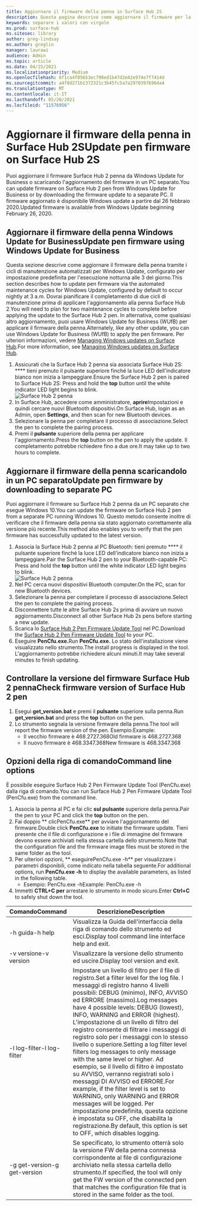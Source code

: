 ```yaml
---
title: Aggiornare il firmware della penna in Surface Hub 2S
description: Questa pagina descrive come aggiornare il firmware per la penna Surface Hub 2.
keywords: separare i valori con virgole
ms.prod: surface-hub
ms.sitesec: library
author: greg-lindsay
ms.author: greglin
manager: laurawi
audience: Admin
ms.topic: article
ms.date: 04/15/2021
ms.localizationpriority: Medium
ms.openlocfilehash: 6f1ca4f05653ec798ed1b47d2e42e974e7f7414d
ms.sourcegitcommit: a4f8d271b1372321c3b45fc5a7a29703976964a4
ms.translationtype: MT
ms.contentlocale: it-IT
ms.lasthandoff: 05/20/2021
ms.locfileid: "11576956"
---
```

# <a name="update-pen-firmware-on-surface-hub-2s"></a><span data-ttu-id="b9eec-104">Aggiornare il firmware della penna in Surface Hub 2S</span><span class="sxs-lookup"><span data-stu-id="b9eec-104">Update pen firmware on Surface Hub 2S</span></span>

<span data-ttu-id="b9eec-105">Puoi aggiornare il firmware Surface Hub 2 penna da Windows Update for Business o scaricando l'aggiornamento del firmware in un PC separato.</span><span class="sxs-lookup"><span data-stu-id="b9eec-105">You can update firmware on Surface Hub 2 pen from Windows Update for Business or by downloading the firmware update to a separate PC.</span></span> <span data-ttu-id="b9eec-106">Il firmware aggiornato è disponibile Windows update a partire dal 26 febbraio 2020.</span><span class="sxs-lookup"><span data-stu-id="b9eec-106">Updated firmware is available from Windows Update beginning February 26, 2020.</span></span> 

## <a name="update-pen-firmware-using-windows-update-for-business"></a><span data-ttu-id="b9eec-107">Aggiornare il firmware della penna Windows Update for Business</span><span class="sxs-lookup"><span data-stu-id="b9eec-107">Update pen firmware using Windows Update for Business</span></span>

<span data-ttu-id="b9eec-108">Questa sezione descrive come aggiornare il firmware della penna tramite i cicli di manutenzione automatizzati per Windows Update, configurato per impostazione predefinita per l'esecuzione notturna alle 3 del giorno.</span><span class="sxs-lookup"><span data-stu-id="b9eec-108">This section describes how to update pen firmware via the automated maintenance cycles for Windows Update, configured by default to occur nightly at 3 a.m.</span></span> <span data-ttu-id="b9eec-109">Dovrai pianificare il completamento di due cicli di manutenzione prima di applicare l'aggiornamento alla penna Surface Hub 2.</span><span class="sxs-lookup"><span data-stu-id="b9eec-109">You will need to plan for two maintenance cycles to complete before applying the update to the Surface Hub 2 pen.</span></span> <span data-ttu-id="b9eec-110">In alternativa, come qualsiasi altro aggiornamento, puoi usare Windows Update for Business (WUfB) per applicare il firmware della penna.</span><span class="sxs-lookup"><span data-stu-id="b9eec-110">Alternately, like any other update, you can use Windows Update for Business (WUfB) to apply the pen firmware.</span></span> <span data-ttu-id="b9eec-111">Per ulteriori informazioni, vedere [Managing Windows updates on Surface Hub](manage-windows-updates-for-surface-hub.md).</span><span class="sxs-lookup"><span data-stu-id="b9eec-111">For more information, see [Managing Windows updates on Surface Hub](manage-windows-updates-for-surface-hub.md).</span></span>

1. <span data-ttu-id="b9eec-112">Assicurati che la Surface Hub 2 penna sia associata Surface Hub 2S: \*\*\*\* tieni premuto il pulsante superiore finché la luce LED dell'indicatore bianco non inizia a lampeggiare.</span><span class="sxs-lookup"><span data-stu-id="b9eec-112">Ensure the Surface Hub 2 pen is paired to Surface Hub 2S: Press and hold the **top** button until the white indicator LED light begins to blink.</span></span> <br>
![Surface Hub 2 penna](images/sh2-pen-1.png) <br>
2. <span data-ttu-id="b9eec-114">In Surface Hub, accedere come amministratore, **aprire**Impostazioni e quindi cercare nuovi Bluetooth dispositivi.</span><span class="sxs-lookup"><span data-stu-id="b9eec-114">On Surface Hub, login as an Admin, open **Settings**, and then scan for new Bluetooth devices.</span></span>
3. <span data-ttu-id="b9eec-115">Selezionare la penna per completare il processo di associazione.</span><span class="sxs-lookup"><span data-stu-id="b9eec-115">Select the pen to complete the pairing process.</span></span>
4. <span data-ttu-id="b9eec-116">Premi il **pulsante** superiore della penna per applicare l'aggiornamento.</span><span class="sxs-lookup"><span data-stu-id="b9eec-116">Press the **top** button on the pen to apply the update.</span></span> <span data-ttu-id="b9eec-117">Il completamento potrebbe richiedere fino a due ore.</span><span class="sxs-lookup"><span data-stu-id="b9eec-117">It may take up to two hours to complete.</span></span>

## <a name="update-pen-firmware-by-downloading-to-separate-pc"></a><span data-ttu-id="b9eec-118">Aggiornare il firmware della penna scaricandolo in un PC separato</span><span class="sxs-lookup"><span data-stu-id="b9eec-118">Update pen firmware by downloading to separate PC</span></span>

<span data-ttu-id="b9eec-119">Puoi aggiornare il firmware su Surface Hub 2 penna da un PC separato che esegue Windows 10.</span><span class="sxs-lookup"><span data-stu-id="b9eec-119">You can update the firmware on Surface Hub 2 pen from a separate PC running Windows 10.</span></span> <span data-ttu-id="b9eec-120">Questo metodo consente inoltre di verificare che il firmware della penna sia stato aggiornato correttamente alla versione più recente.</span><span class="sxs-lookup"><span data-stu-id="b9eec-120">This method also enables you to verify that the pen firmware has successfully updated to the latest version.</span></span>

1. <span data-ttu-id="b9eec-121">Associa la Surface Hub 2 penna al PC Bluetooth: tieni premuto \*\*\*\* il pulsante superiore finché la luce LED dell'indicatore bianco non inizia a lampeggiare.</span><span class="sxs-lookup"><span data-stu-id="b9eec-121">Pair the Surface Hub 2 pen to your Bluetooth-capable PC: Press and hold the **top** button until the white indicator LED light begins to blink.</span></span> <br>
![Surface Hub 2 penna](images/sh2-pen-1.png) <br>
2. <span data-ttu-id="b9eec-123">Nel PC cerca nuovi dispositivi Bluetooth computer.</span><span class="sxs-lookup"><span data-stu-id="b9eec-123">On the PC, scan for new Bluetooth devices.</span></span>
3. <span data-ttu-id="b9eec-124">Selezionare la penna per completare il processo di associazione.</span><span class="sxs-lookup"><span data-stu-id="b9eec-124">Select the pen to complete the pairing process.</span></span>
4. <span data-ttu-id="b9eec-125">Disconnettere tutte le altre Surface Hub 2s prima di avviare un nuovo aggiornamento.</span><span class="sxs-lookup"><span data-stu-id="b9eec-125">Disconnect all other Surface Hub 2s pens before starting a new update.</span></span>
3. <span data-ttu-id="b9eec-126">Scarica lo [Surface Hub 2 Pen Firmware Update Tool](https://download.microsoft.com/download/8/3/F/83FD5089-D14E-42E3-AF7C-6FC36F80D347/Pen_Firmware_Tool.zip) nel PC.</span><span class="sxs-lookup"><span data-stu-id="b9eec-126">Download the [Surface Hub 2 Pen Firmware Update Tool](https://download.microsoft.com/download/8/3/F/83FD5089-D14E-42E3-AF7C-6FC36F80D347/Pen_Firmware_Tool.zip) to your PC.</span></span>
4. <span data-ttu-id="b9eec-127">Eseguire **PenCfu.exe.**</span><span class="sxs-lookup"><span data-stu-id="b9eec-127">Run **PenCfu.exe.**</span></span> <span data-ttu-id="b9eec-128">Lo stato dell'installazione viene visualizzato nello strumento.</span><span class="sxs-lookup"><span data-stu-id="b9eec-128">The install progress is displayed in the tool.</span></span> <span data-ttu-id="b9eec-129">L'aggiornamento potrebbe richiedere alcuni minuti.</span><span class="sxs-lookup"><span data-stu-id="b9eec-129">It may take several minutes to finish updating.</span></span> 


## <a name="check-firmware-version-of-surface-hub-2-pen"></a><span data-ttu-id="b9eec-130">Controllare la versione del firmware Surface Hub 2 penna</span><span class="sxs-lookup"><span data-stu-id="b9eec-130">Check firmware version of Surface Hub 2 pen</span></span>

1. <span data-ttu-id="b9eec-131">Esegui **get_version.bat** e premi il **pulsante** superiore sulla penna.</span><span class="sxs-lookup"><span data-stu-id="b9eec-131">Run **get_version.bat** and press the **top** button on the pen.</span></span>
2. <span data-ttu-id="b9eec-132">Lo strumento segnala la versione firmware della penna.</span><span class="sxs-lookup"><span data-stu-id="b9eec-132">The tool will report the firmware version of the pen.</span></span> <span data-ttu-id="b9eec-133">Esempio:</span><span class="sxs-lookup"><span data-stu-id="b9eec-133">Example:</span></span>
    - <span data-ttu-id="b9eec-134">Il vecchio firmware è 468.2727.368</span><span class="sxs-lookup"><span data-stu-id="b9eec-134">Old firmware is 468.2727.368</span></span>
    - <span data-ttu-id="b9eec-135">Il nuovo firmware è 468.3347.368</span><span class="sxs-lookup"><span data-stu-id="b9eec-135">New firmware is 468.3347.368</span></span>

## <a name="command-line-options"></a><span data-ttu-id="b9eec-136">Opzioni della riga di comando</span><span class="sxs-lookup"><span data-stu-id="b9eec-136">Command line options</span></span>

<span data-ttu-id="b9eec-137">È possibile eseguire Surface Hub 2 Pen Firmware Update Tool (PenCfu.exe) dalla riga di comando.</span><span class="sxs-lookup"><span data-stu-id="b9eec-137">You can run Surface Hub 2 Pen Firmware Update Tool (PenCfu.exe) from the command line.</span></span>

1. <span data-ttu-id="b9eec-138">Associa la penna al PC e fai clic **sul pulsante** superiore della penna.</span><span class="sxs-lookup"><span data-stu-id="b9eec-138">Pair the pen to your PC and click the **top** button on the pen.</span></span>
2. <span data-ttu-id="b9eec-139">Fai doppio \*\* clicPenCfu.exe\*\* per avviare l'aggiornamento del firmware.</span><span class="sxs-lookup"><span data-stu-id="b9eec-139">Double click **PenCfu.exe** to initiate the firmware update.</span></span> <span data-ttu-id="b9eec-140">Tieni presente che il file di configurazione e i file di immagine del firmware devono essere archiviati nella stessa cartella dello strumento.</span><span class="sxs-lookup"><span data-stu-id="b9eec-140">Note that the configuration file and the firmware image files must be stored in the same folder as the tool.</span></span>
3. <span data-ttu-id="b9eec-141">Per ulteriori opzioni, \*\* eseguirePenCfu.exe -h\*\* per visualizzare i parametri disponibili, come indicato nella tabella seguente.</span><span class="sxs-lookup"><span data-stu-id="b9eec-141">For additional options, run **PenCfu.exe -h** to display the available parameters, as listed in the following table.</span></span>  
    - <span data-ttu-id="b9eec-142">Esempio: PenCfu.exe -h</span><span class="sxs-lookup"><span data-stu-id="b9eec-142">Example: PenCfu.exe -h</span></span>
4. <span data-ttu-id="b9eec-143">Immetti **CTRL+C per** arrestare lo strumento in modo sicuro.</span><span class="sxs-lookup"><span data-stu-id="b9eec-143">Enter **Ctrl+C** to safely shut down the tool.</span></span>

 

| **<span data-ttu-id="b9eec-144">Comando</span><span class="sxs-lookup"><span data-stu-id="b9eec-144">Command</span></span>**    | **<span data-ttu-id="b9eec-145">Descrizione</span><span class="sxs-lookup"><span data-stu-id="b9eec-145">Description</span></span>**                                                                                                                                                                                                                                                                                                                                                                                |
| -------------- | ---------------------------------------------------------------------------------------------------------------------------------------------------------------------------------------------------------------------------------------------------------------------------------------------------------------------------------------------------------------------------------------------- |
| <span data-ttu-id="b9eec-146">-h guida</span><span class="sxs-lookup"><span data-stu-id="b9eec-146">-h help</span></span>        | <span data-ttu-id="b9eec-147">Visualizza la Guida dell'interfaccia della riga di comando dello strumento ed esci.</span><span class="sxs-lookup"><span data-stu-id="b9eec-147">Display tool command line interface help and exit.</span></span>                                                                                                                                                                                                                                                                                                                                             |
| <span data-ttu-id="b9eec-148">-v versione</span><span class="sxs-lookup"><span data-stu-id="b9eec-148">-v version</span></span>     | <span data-ttu-id="b9eec-149">Visualizzare la versione dello strumento ed uscire.</span><span class="sxs-lookup"><span data-stu-id="b9eec-149">Display tool version and exit.</span></span>                                                                                                                                                                                                                                                                                                                                                                 |
| <span data-ttu-id="b9eec-150">-l log-filter</span><span class="sxs-lookup"><span data-stu-id="b9eec-150">-l log-filter</span></span>  | <span data-ttu-id="b9eec-151">Impostare un livello di filtro per il file di registro.</span><span class="sxs-lookup"><span data-stu-id="b9eec-151">Set a filter level for the log file.</span></span> <span data-ttu-id="b9eec-152">I messaggi di registro hanno 4 livelli possibili: DEBUG (minimo), INFO, AVVISO ed ERRORE (massimo).</span><span class="sxs-lookup"><span data-stu-id="b9eec-152">Log messages have 4 possible levels: DEBUG (lowest), INFO, WARNING and ERROR (highest).</span></span> <span data-ttu-id="b9eec-153">L'impostazione di un livello di filtro del registro consente di filtrare i messaggi di registro solo per i messaggi con lo stesso livello o superiore.</span><span class="sxs-lookup"><span data-stu-id="b9eec-153">Setting a log filter level filters log messages to only message with the same level or higher.</span></span> <span data-ttu-id="b9eec-154">Ad esempio, se il livello di filtro è impostato su AVVISO, verranno registrati solo i messaggi DI AVVISO ed ERRORE.</span><span class="sxs-lookup"><span data-stu-id="b9eec-154">For example, if the filter level is set to WARNING, only WARNING and ERROR messages will be logged.</span></span> <span data-ttu-id="b9eec-155">Per impostazione predefinita, questa opzione è impostata su OFF, che disabilita la registrazione.</span><span class="sxs-lookup"><span data-stu-id="b9eec-155">By default, this option is set to OFF, which disables logging.</span></span> |
| <span data-ttu-id="b9eec-156">-g get-version</span><span class="sxs-lookup"><span data-stu-id="b9eec-156">-g get-version</span></span> | <span data-ttu-id="b9eec-157">Se specificato, lo strumento otterrà solo la versione FW della penna connessa corrispondente al file di configurazione archiviato nella stessa cartella dello strumento.</span><span class="sxs-lookup"><span data-stu-id="b9eec-157">If specified, the tool will only get the FW version of the connected pen that matches the configuration file that is stored in the same folder as the tool.</span></span>                                                                                                                                                                                                                                    
